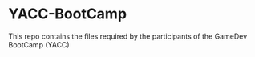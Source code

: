# YACC-BootCamp
This repo contains the files required by the participants of the GameDev BootCamp (YACC)
